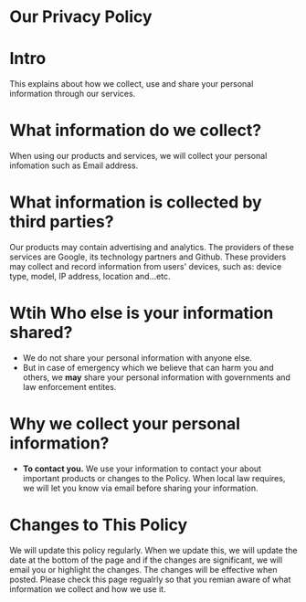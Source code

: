 # Our Privacy Policy

# Intro
This explains about how we collect, use and share your personal information through our services.

# What information do we collect?
When using our products and services, we will collect your personal infomation such as Email address.

# What information is collected by third parties?
Our products may contain advertising and analytics. The providers of these services are Google, its technology partners and Github. These providers may collect and record information from users' devices, such as: device type, model, IP address, location and...etc.

# Wtih Who else is your information shared?
- We do not share your personal information with anyone else.
- But in case of emergency which we believe that can harm you and others, we **may** share your personal information with governments and law enforcement entites.

# Why we collect your personal information?
- **To contact you.** We use your information to contact your about important products or changes to the Policy. When local law requires, we will let you know via email before sharing your information.

# Changes to This Policy
We will update this policy regularly. When we update this, we will update the date at the bottom of the page and if the changes are significant, we will email you or highlight the changes. The changes will be effective when posted. Please check this page regualrly so that you remian aware of what information we collect and how we use it.
